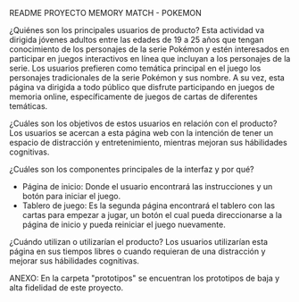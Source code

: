 README PROYECTO MEMORY MATCH - POKEMON

¿Quiénes son los principales usuarios de producto?
Esta actividad va dirigida jóvenes adultos entre las edades de 19 a 25 años que tengan conocimiento de los personajes de la serie Pokémon y estén interesados en participar en juegos interactivos en línea que incluyan a los personajes de la serie.
Los usuarios prefieren como temática principal en el juego los personajes tradicionales de la serie Pokémon y sus nombre.
A su vez, esta página va dirigida a todo público que disfrute participando en juegos de memoria online, específicamente de juegos de cartas de diferentes temáticas.

¿Cuáles son los objetivos de estos usuarios en relación con el producto?
Los usuarios se acercan a esta página web con la intención de tener un espacio de distracción y entretenimiento, mientras mejoran sus hábilidades cognitivas.

¿Cuáles son los componentes principales de la interfaz y por qué?
- Página de inicio: Donde el usuario encontrará las instrucciones y un botón para iniciar el juego.
- Tablero de juego: Es la segunda página encontrará el tablero con las cartas para empezar a jugar, un botón el cual pueda direccionarse a la página de inicio y pueda reiniciar el juego nuevamente.

¿Cuándo utilizan o utilizarían el producto?
Los usuarios utilizarían esta página en sus tiempos libres o cuando requieran de una distracción y mejorar sus hábilidades cognitivas.

ANEXO: En la carpeta "prototipos" se encuentran los prototipos de baja y alta fidelidad de este proyecto.